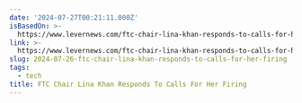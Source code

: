 ```yaml
---
date: '2024-07-27T00:21:11.000Z'
isBasedOn: >-
  https://www.levernews.com/ftc-chair-lina-khan-responds-to-calls-for-her-firing/
link: >-
  https://www.levernews.com/ftc-chair-lina-khan-responds-to-calls-for-her-firing/
slug: 2024-07-26-ftc-chair-lina-khan-responds-to-calls-for-her-firing
tags:
  - tech
title: FTC Chair Lina Khan Responds To Calls For Her Firing
---
```

 
